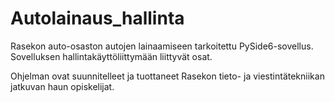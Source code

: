 # Autolainaus_hallinta
Rasekon auto-osaston autojen lainaamiseen tarkoitettu PySide6-sovellus. Sovelluksen hallintakäyttöliittymään liittyvät osat.

Ohjelman ovat suunnitelleet ja tuottaneet Rasekon tieto- ja viestintätekniikan jatkuvan haun opiskelijat.


